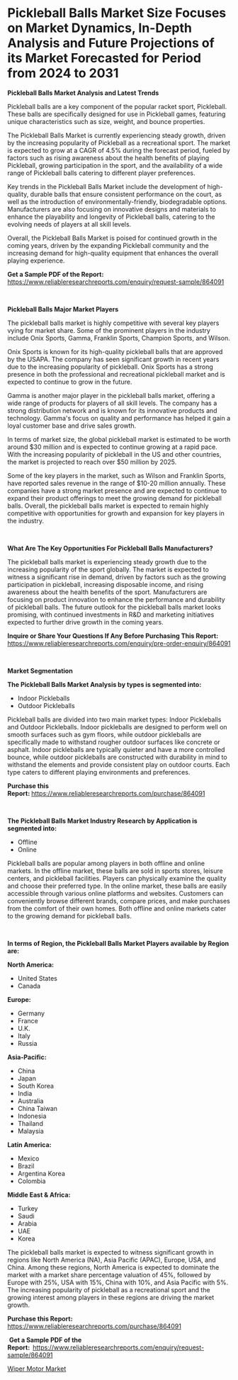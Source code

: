 <p><h1>Pickleball Balls Market Size Focuses on Market Dynamics, In-Depth Analysis and Future Projections of its Market Forecasted for Period from 2024 to 2031</h1></p><p><strong>Pickleball Balls Market Analysis and Latest Trends</strong></p>
<p><p>Pickleball balls are a key component of the popular racket sport, Pickleball. These balls are specifically designed for use in Pickleball games, featuring unique characteristics such as size, weight, and bounce properties.</p><p>The Pickleball Balls Market is currently experiencing steady growth, driven by the increasing popularity of Pickleball as a recreational sport. The market is expected to grow at a CAGR of 4.5% during the forecast period, fueled by factors such as rising awareness about the health benefits of playing Pickleball, growing participation in the sport, and the availability of a wide range of Pickleball balls catering to different player preferences.</p><p>Key trends in the Pickleball Balls Market include the development of high-quality, durable balls that ensure consistent performance on the court, as well as the introduction of environmentally-friendly, biodegradable options. Manufacturers are also focusing on innovative designs and materials to enhance the playability and longevity of Pickleball balls, catering to the evolving needs of players at all skill levels.</p><p>Overall, the Pickleball Balls Market is poised for continued growth in the coming years, driven by the expanding Pickleball community and the increasing demand for high-quality equipment that enhances the overall playing experience.</p></p>
<p><strong>Get a Sample PDF of the Report:&nbsp;</strong> <a href="https://www.reliableresearchreports.com/enquiry/request-sample/864091">https://www.reliableresearchreports.com/enquiry/request-sample/864091</a></p>
<p>&nbsp;</p>
<p><strong>Pickleball Balls Major Market Players</strong></p>
<p><p>The pickleball balls market is highly competitive with several key players vying for market share. Some of the prominent players in the industry include Onix Sports, Gamma, Franklin Sports, Champion Sports, and Wilson. </p><p>Onix Sports is known for its high-quality pickleball balls that are approved by the USAPA. The company has seen significant growth in recent years due to the increasing popularity of pickleball. Onix Sports has a strong presence in both the professional and recreational pickleball market and is expected to continue to grow in the future.</p><p>Gamma is another major player in the pickleball balls market, offering a wide range of products for players of all skill levels. The company has a strong distribution network and is known for its innovative products and technology. Gamma's focus on quality and performance has helped it gain a loyal customer base and drive sales growth.</p><p>In terms of market size, the global pickleball market is estimated to be worth around $30 million and is expected to continue growing at a rapid pace. With the increasing popularity of pickleball in the US and other countries, the market is projected to reach over $50 million by 2025.</p><p>Some of the key players in the market, such as Wilson and Franklin Sports, have reported sales revenue in the range of $10-20 million annually. These companies have a strong market presence and are expected to continue to expand their product offerings to meet the growing demand for pickleball balls. Overall, the pickleball balls market is expected to remain highly competitive with opportunities for growth and expansion for key players in the industry.</p></p>
<p>&nbsp;</p>
<p><strong>What Are The Key Opportunities For Pickleball Balls Manufacturers?</strong></p>
<p><p>The pickleball balls market is experiencing steady growth due to the increasing popularity of the sport globally. The market is expected to witness a significant rise in demand, driven by factors such as the growing participation in pickleball, increasing disposable income, and rising awareness about the health benefits of the sport. Manufacturers are focusing on product innovation to enhance the performance and durability of pickleball balls. The future outlook for the pickleball balls market looks promising, with continued investments in R&D and marketing initiatives expected to further drive growth in the coming years.</p></p>
<p><strong>Inquire or Share Your Questions If Any Before Purchasing This Report:</strong> <a href="https://www.reliableresearchreports.com/enquiry/pre-order-enquiry/864091">https://www.reliableresearchreports.com/enquiry/pre-order-enquiry/864091</a></p>
<p>&nbsp;</p>
<p><strong>Market Segmentation</strong></p>
<p><strong>The Pickleball Balls Market Analysis by types is segmented into:</strong></p>
<p><ul><li>Indoor Pickleballs</li><li>Outdoor Pickleballs</li></ul></p>
<p><p>Pickleball balls are divided into two main market types: Indoor Pickleballs and Outdoor Pickleballs. Indoor pickleballs are designed to perform well on smooth surfaces such as gym floors, while outdoor pickleballs are specifically made to withstand rougher outdoor surfaces like concrete or asphalt. Indoor pickleballs are typically quieter and have a more controlled bounce, while outdoor pickleballs are constructed with durability in mind to withstand the elements and provide consistent play on outdoor courts. Each type caters to different playing environments and preferences.</p></p>
<p><strong>Purchase this Report:&nbsp;</strong><a href="https://www.reliableresearchreports.com/purchase/864091">https://www.reliableresearchreports.com/purchase/864091</a></p>
<p>&nbsp;</p>
<p><strong>The Pickleball Balls Market Industry Research by Application is segmented into:</strong></p>
<p><ul><li>Offline</li><li>Online</li></ul></p>
<p><p>Pickleball balls are popular among players in both offline and online markets. In the offline market, these balls are sold in sports stores, leisure centers, and pickleball facilities. Players can physically examine the quality and choose their preferred type. In the online market, these balls are easily accessible through various online platforms and websites. Customers can conveniently browse different brands, compare prices, and make purchases from the comfort of their own homes. Both offline and online markets cater to the growing demand for pickleball balls.</p></p>
<p>&nbsp;</p>
<p><strong>In terms of Region, the Pickleball Balls Market Players available by Region are:</strong></p>
<p>
    <p> <strong> North America: </strong>
        <ul>
            <li>United States</li>
            <li>Canada</li>
        </ul>
        </p> 
    <p> <strong> Europe: </strong>
        <ul>
            <li>Germany</li>
            <li>France</li>
            <li>U.K.</li>
            <li>Italy</li>
            <li>Russia</li>
        </ul>
        </p> 
    <p> <strong> Asia-Pacific: </strong>
        <ul>
            <li>China</li>
            <li>Japan</li>
            <li>South Korea</li>
            <li>India</li>
            <li>Australia</li>
            <li>China Taiwan</li>
            <li>Indonesia</li>
            <li>Thailand</li>
            <li>Malaysia</li>
        </ul>
        </p> 
    <p> <strong> Latin America: </strong>
        <ul>
            <li>Mexico</li>
            <li>Brazil</li>
            <li>Argentina Korea</li>
            <li>Colombia</li>
        </ul>
        </p> 
    <p> <strong> Middle East & Africa: </strong>
        <ul>
            <li>Turkey</li>
            <li>Saudi</li>
            <li>Arabia</li>
            <li>UAE</li>
            <li>Korea</li>
        </ul>
    </p>
    </p>
<p><p>The pickleball balls market is expected to witness significant growth in regions like North America (NA), Asia Pacific (APAC), Europe, USA, and China. Among these regions, North America is expected to dominate the market with a market share percentage valuation of 45%, followed by Europe with 25%, USA with 15%, China with 10%, and Asia Pacific with 5%. The increasing popularity of pickleball as a recreational sport and the growing interest among players in these regions are driving the market growth.</p></p>
<p><strong>Purchase this Report: </strong><a href="https://www.reliableresearchreports.com/purchase/864091">https://www.reliableresearchreports.com/purchase/864091</a></p>
<p>&nbsp;<strong>Get a Sample PDF of the Report:&nbsp;&nbsp;</strong><a href="https://www.reliableresearchreports.com/enquiry/request-sample/864091">https://www.reliableresearchreports.com/enquiry/request-sample/864091</a></p>
<p><strong></strong></p>
<p><p><a href="https://cat-emmental-94b.notion.site/Global-Wiper-Motor-Market-by-Types-Applications-and-Major-Players-with-Regional-Growth-Rate-Analy-1366b4c4ec7942a6a5a6623e6a3d0f56">Wiper Motor Market</a></p></p>